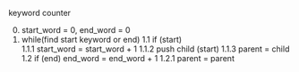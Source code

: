 

keyword counter


0.   start_word = 0, end_word = 0
1.   while(find start keyword or end)
  1.1   if (start)  
    1.1.1   start_word = start_word + 1
    1.1.2   push child (start)
    1.1.3   parent = child 
  1.2   if (end) end_word = end_word + 1
    1.2.1   parent = parent

